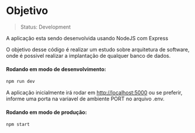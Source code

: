 # Objetivo

> Status: Development

<p>A aplicação esta sendo desenvolvida usando NodeJS com Express</p>

<p>O objetivo desse código é realizar um estudo sobre arquitetura de software, onde é possivel realizar a implantação de qualquer banco de dados.</p>

#### Rodando em modo de desenvolvimento:

```bash
npm run dev
```

A aplicação inicialmente irá rodar em [http://localhost:5000](http://localhost:5000) ou se preferir, informe uma porta na variavel de ambiente PORT no arquivo .env.

#### Rodando em modo de produção:

```bash
npm start
```
